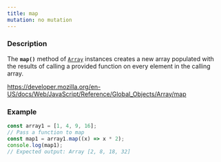 ```yaml
---
title: map
mutation: no mutation
---
```


### Description

The <strong><code>map()</code></strong> method of <a href="https://developer.mozilla.org/en-US/docs/Web/JavaScript/Reference/Global_Objects/Array"><code>Array</code></a> instances creates a new array populated with the results of calling a provided function on every element in the calling array.

<a href="https://developer.mozilla.org/en-US/docs/Web/JavaScript/Reference/Global_Objects/Array/map">https://developer.mozilla.org/en-US/docs/Web/JavaScript/Reference/Global_Objects/Array/map</a>

### Example

```javascript
const array1 = [1, 4, 9, 16];
// Pass a function to map
const map1 = array1.map((x) => x * 2);
console.log(map1);
// Expected output: Array [2, 8, 18, 32]
```
